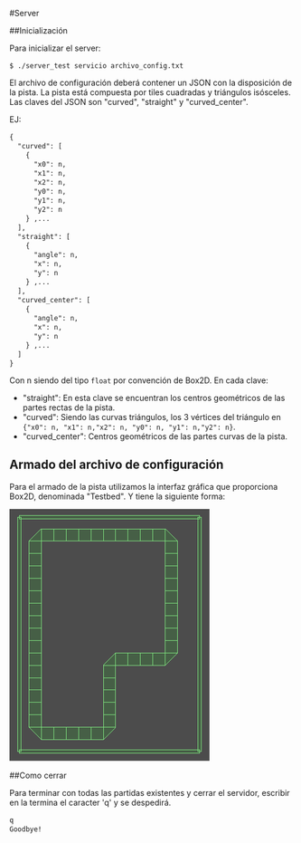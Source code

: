 #Server

##Inicialización

Para inicializar el server:

```
$ ./server_test servicio archivo_config.txt
```

El archivo de configuración deberá contener un JSON con la disposición de la pista. La pista está compuesta por tiles cuadradas y triángulos isósceles. Las claves del JSON son "curved", "straight" y "curved_center".

EJ:

```
{
  "curved": [
    {
      "x0": n,
      "x1": n,
      "x2": n,
      "y0": n,
      "y1": n,
      "y2": n
    } ,...
  ],
  "straight": [
    {
      "angle": n,
      "x": n,
      "y": n
    } ,...
  ],
  "curved_center": [
    {
      "angle": n,
      "x": n,
      "y": n
    } ,...
  ]
}
```

Con n siendo del tipo `float` por convención de Box2D. En cada clave:

* "straight": En esta clave se encuentran los centros geométricos de las partes rectas de la pista.
* "curved": Siendo las curvas triángulos, los 3 vértices del triángulo en `{"x0": n, "x1": n,"x2": n, "y0": n, "y1": n,"y2": n}`.
* "curved_center": Centros geométricos de las partes curvas de la pista.

## Armado del archivo de configuración 

Para el armado de la pista utilizamos la interfaz gráfica que proporciona Box2D, denominada "Testbed". Y tiene la siguiente forma:

![Pista](Track_croquis.png)

##Como cerrar 

Para terminar con todas las partidas existentes y cerrar el servidor, escribir en la termina el caracter 'q' y se despedirá.

```
q
Goodbye!
```




 